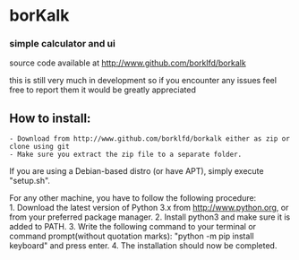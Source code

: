 # borKalk
### simple calculator and ui

source code available at http://www.github.com/borklfd/borkalk

this is still very much in development so if you encounter any issues feel free to report them it would be greatly appreciated

## How to install:  
	- Download from http://www.github.com/borklfd/borkalk either as zip or clone using git  
	- Make sure you extract the zip file to a separate folder.  
If you are using a Debian-based distro (or have APT), simply execute "setup.sh".

For any other machine, you have to follow the following procedure:  
	1. Download the latest version of Python 3.x from http://www.python.org, or from your preferred package manager.
	2. Install python3 and make sure it is added to PATH.
	3. Write the following command to your terminal or command prompt(without quotation marks): "python -m pip install keyboard" and press enter.
	4. The installation should now be completed.

